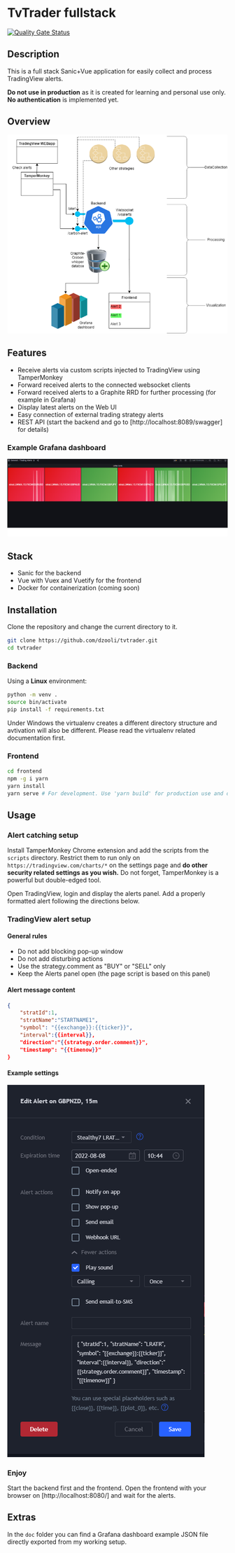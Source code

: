 # TvTrader fullstack

[![Quality Gate Status](https://sonarcloud.io/api/project_badges/measure?project=dzooli_tvtrader&metric=alert_status)](https://sonarcloud.io/summary/new_code?id=dzooli_tvtrader)

## Description

This is a full stack Sanic+Vue application for easily collect and process TradingView alerts.

__Do not use in production__ as it is created for learning and personal use only. __No authentication__ is implemented yet.

## Overview

![system overview](doc/tvtrader_schema.drawio.png)

## Features

- Receive alerts via custom scripts injected to TradingView using TamperMonkey
- Forward received alerts to the connected websocket clients
- Forward received alerts to a Graphite RRD for further processing (for example in Grafana)
- Display latest alerts on the Web UI
- Easy connection of external trading strategy alerts
- REST API (start the backend and go to [http://localhost:8089/swagger] for details)

### Example Grafana dashboard

![grafana dashboard](doc/grafana_dashboard.png)

## Stack

- Sanic for the backend
- Vue with Vuex and Vuetify for the frontend
- Docker for containerization (coming soon)

## Installation

Clone the repository and change the current directory to it.

```bash
git clone https://github.com/dzooli/tvtrader.git
cd tvtrader
```

### Backend

Using a __Linux__ environment:

```bash
python -m venv .
source bin/activate
pip install -f requirements.txt
```

Under Windows the virtualenv creates a different directory structure and avtivation will also be different. Please read the virtualenv related documentation first.

### Frontend

```bash
cd frontend
npm -g i yarn
yarn install
yarn serve # For development. Use 'yarn build' for production use and deploy it in your preferred way.
```

## Usage

### Alert catching setup

Install TamperMonkey Chrome extension and add the scripts from the ```scripts``` directory. Restrict them to run only on ```https://tradingview.com/charts/*``` on the settings page and __do other security related settings as you wish.__ Do not forget, TamperMonkey is a powerful but double-edged tool.

Open TradingView, login and display the alerts panel. Add a properly formatted alert following the directions below.

### TradingView alert setup

#### General rules

- Do not add blocking pop-up window
- Do not add disturbing actions
- Use the strategy.comment as "BUY" or "SELL" only
- Keep the Alerts panel open (the page script is based on this panel)

#### Alert message content

```json
{
    "stratId":1,
    "stratName":"STARTNAME1",
    "symbol": "{{exchange}}:{{ticker}}",
    "interval":{{interval}},
    "direction":"{{strategy.order.comment}}",
    "timestamp": "{{timenow}}"
}
```

#### Example settings

![alert setting](doc/alert_setup.PNG)

### Enjoy

 Start the backend first and the frontend. Open the frontend with your browser on [http://localhost:8080/] and wait for the alerts.

## Extras

In the ```doc``` folder you can find a Grafana dashboard example JSON file directly exported from my working setup.
